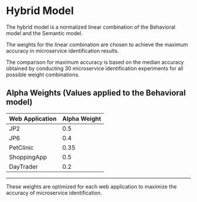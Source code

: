 # Hybrid Model

The hybrid model is a normalized linear combination of the Behavioral model and the Semantic model.

The weights for the linear combination are chosen to achieve the maximum accuracy in microservice identification results.  

The comparison for maximum accuracy is based on the median 
accuracy obtained by conducting 30 microservice identification experiments for all possible weight combinations.

## Alpha Weights (Values applied to the Behavioral model)

| Web Application | Alpha Weight |
|------------------|--------------|
| JP2             | 0.5          |
| JP6             | 0.4          |
| PetClinic       | 0.35         |
| ShoppingApp     | 0.5          |
| DayTrader       | 0.2          |

---

These weights are optimized for each web application to maximize the accuracy of microservice identification.
